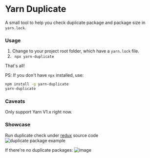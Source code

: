# Yarn Duplicate

A small tool to help you check duplicate package and package size in `yarn.lock`.

### Usage
1. Change to your project root folder, which have a `yarn.lock` file.
2. ` npx yarn-duplicate`

That's all!

PS: If you don't have `npx` installed, use: 

```sh
npm install -g yarn-duplicate
yarn-duplicate
```

### Caveats
Only support Yarn V1.x right now.

### Showcase
Run duplicate check under [redux](https://github.com/reduxjs/redux) source code
![duplicate package example](https://user-images.githubusercontent.com/948896/125404240-01ae0900-e3e9-11eb-84ef-88b15e244190.png)

If there're no duplicate packages:
![image](https://user-images.githubusercontent.com/948896/125404466-39b54c00-e3e9-11eb-8e47-505c2da696d2.png)
